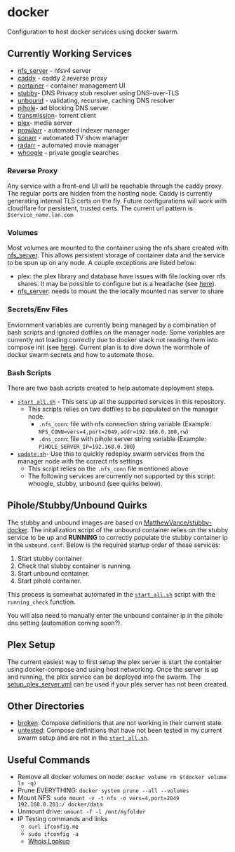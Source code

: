 # docker

Configuration to host docker services using docker swarm.

## Currently Working Services

* [nfs_server] - nfsv4 server
* [caddy](caddy.yml) - caddy 2 reverse proxy
* [portainer](portainer.yml) - container management UI
* [stubby](stubby.yml)- DNS Privacy stub resolver using DNS-over-TLS
* [unbound](unbound.yml) - validating, recursive, caching DNS resolver
* [pihole](pihole.yml)- ad blocking DNS server
* [transmission](transmission.yml)- torrent client
* [plex](plex/plex.yml)- media server
* [prowlarr](prowlarr.yml) - automated indexer manager
* [sonarr](sonarr.yml) - automated TV show manager
* [radarr](radarr.yml) - automated movie manager
* [whoogle](whoogle.yml) - private google searches

### Reverse Proxy
Any service with a front-end UI will be reachable through the caddy proxy. The regular ports are hidden from the hosting node. Caddy is currently generating internal TLS certs on the fly. Future configurations will work with cloudflare for persistent, trusted certs. The current url pattern is `$service_name.lan.com`

### Volumes

Most volumes are mounted to the container using the nfs share created with [nfs_server]. This allows persistent storage of container data and the service to be spun up on any node.
A couple exceptions are listed below:

* plex: the plex library and database have issues with file locking over nfs shares. It may be possible to configure but is a headache (see [here](https://www.reddit.com/r/PleX/comments/ff4a59/plex_hangs_with_library_and_database_on_nfs/)).
* [nfs_server]: needs to mount the the locally mounted nas server to share

### Secrets/Env Files

Enviornment variables are currently being managed by a combination of bash scripts and ignored dotfiles on the manager node. Some variables are currently not loading correctly due to docker stack not reading them into compose init (see [here](https://github.com/moby/moby/issues/29133)). Current plan is to dive down the wormhole of docker swarm secrets and how to automate those.

### Bash Scripts

There are two bash scripts created to help automate deployment steps.

* [`start_all.sh`] - This sets up all the supported services in this repository.
  * This scripts relies on two dotfiles to be populated on the manager node.
    * `.nfs_conn`: file with nfs connection string variable (Example: `NFS_CONN=vers=4,port=2049,addr=192.168.0.100,rw`)
    * `.dns_conn`: file with pihole server string variable (Example: `PIHOLE_SERVER_IP=192.168.0.100`)
* [`update.sh`](update.sh)- Use this to quickly redeploy swarm services from the manager node with the correct nfs settings
  * This script relies on the `.nfs_conn` file mentioned above
  * The following services are currently not supported by this script: whoogle, stubby, unbound (see quirks below).

## Pihole/Stubby/Unbound Quirks

The stubby and unbound images are based on [MatthewVance/stubby-docker](https://github.com/MatthewVance/stubby-docker). The initalization script of the unbound container relies on the stubby service to be up and **RUNNING** to correctly populate the stubby container ip in the `unbound.conf`. Below is the required startup order of these services:

1. Start stubby container
2. Check that stubby container is running.
3. Start unbound container.
4. Start pihole container.

This process is somewhat automated in the [`start_all.sh`] script with the `running_check` function.

You will also need to manually enter the unbound container ip in the pihole dns setting (automation coming soon?).

## Plex Setup

The current easiest way to first setup the plex server is start the container using docker-compose and using host networking. Once the server is up and running, the plex service can be deployed into the swarm. The [setup_plex_server.yml](plex/setup_plex_server.yml) can be used if your plex server has not been created.

## Other Directories

* [broken](broken/): Compose definitions that are not working in their current state.
* [untested](untested/): Compose definitions that have not been tested in my current swarm setup and are not in the [`start_all.sh`].

## Useful Commands

* Remove all docker volumes on node: `docker volume rm $(docker volume ls -q)`
* Prune EVERYTHING: `docker system prune --all --volumes`
* Mount NFS: `sudo mount -v -t nfs -o vers=4,port=2049 192.168.0.201:/ docker/data`
* Unmount drive: `umount -f -l /mnt/myfolder`
* IP Testing commands and links
  * `curl ifconfig.me`
  * `sudo ifconfig -a`
  * [Whois Lookup](http://whois.domaintools.com)

[nfs_server]: nfs_server.yml
[`start_all.sh`]: start_all.sh
